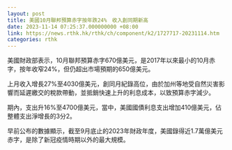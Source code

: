 ```yaml
---
layout: post
title: 美國10月聯邦預算赤字按年跌24%　收入創同期新高
date: 2023-11-14 07:25:37.000000000 +08:00
link: https://news.rthk.hk/rthk/ch/component/k2/1727717-20231114.htm
categories: rthk
---
```


美國財政部表示，10月聯邦預算赤字670億美元，是2017年以來最小的10月赤字，按年收窄24%，但仍超出市場預期的650億美元。

上月收入增長27%至4030億美元，創同月紀錄高位，由於加州等地受自然災害影響而延遲繳交的稅款帶動，並抵銷快速上升的利息成本，以致預算赤字減少。

期內，支出升16%至4700億美元，當中，美國國債利息支出增加410億美元，佔整體支出淨增長的3分2。

早前公布的數據顯示，截至9月底止的2023年財政年度，美國錄得近1.7萬億美元赤字，是除了新冠疫情時期以外的最大規模。
